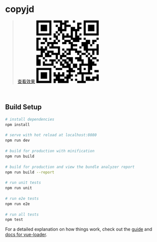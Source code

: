 # copyjd

>  <a href="https://machiming.github.io/dist/index.html#/">查看效果</a>
   <img src="static/down.png" style="margin:0 auto"/><br>
   <br>
   
## Build Setup

``` bash
# install dependencies
npm install

# serve with hot reload at localhost:8080
npm run dev

# build for production with minification
npm run build

# build for production and view the bundle analyzer report
npm run build --report

# run unit tests
npm run unit

# run e2e tests
npm run e2e

# run all tests
npm test
```

For a detailed explanation on how things work, check out the [guide](http://vuejs-templates.github.io/webpack/) and [docs for vue-loader](http://vuejs.github.io/vue-loader).
